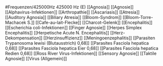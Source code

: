 #Frequenzen/425000Hz
425000 Hz (E)
[[Agnosia]]
[[Agnosie]]
[[Alphavirus-Infektionen]]
[[Arthropathie]]
[[Ascariasis]]
[[Atresia]]
[[Auditory Agnosia]]
[[Biliary Atresia]]
[[Bloom-Syndrom]]
[[Bloom-Torre-Machacek S.]]
[[Cafe-au-lait-Flecke]]
[[Charcot-Gelenk]]
[[Encephalitis]]
[[Escherichia coli-Infektionen]]
[[Finger Agnosie]]
[[Herpes Simplex Encephalitis]]
[[Herpetische Acute N. Encephalitis]]
[[Herz-Dekompensation]]
[[Herzinsuffizienz]]
[[Meningoenzephalitis]]
[[Parasiten Trypanosoma lewisi (Blutausstrich) 0,68]]
[[Parasites Fasciola hepatica 0,68]]
[[Parasites Fasciola hepatica Eier 0,68]]
[[Parasites Fasciola hepatica Redien 0,68]]
[[Ross River Virus-Infektionen]]
[[Sensory Agnosie]]
[[Taktile Agnosie]]
[[Virus (Allgemein)]]